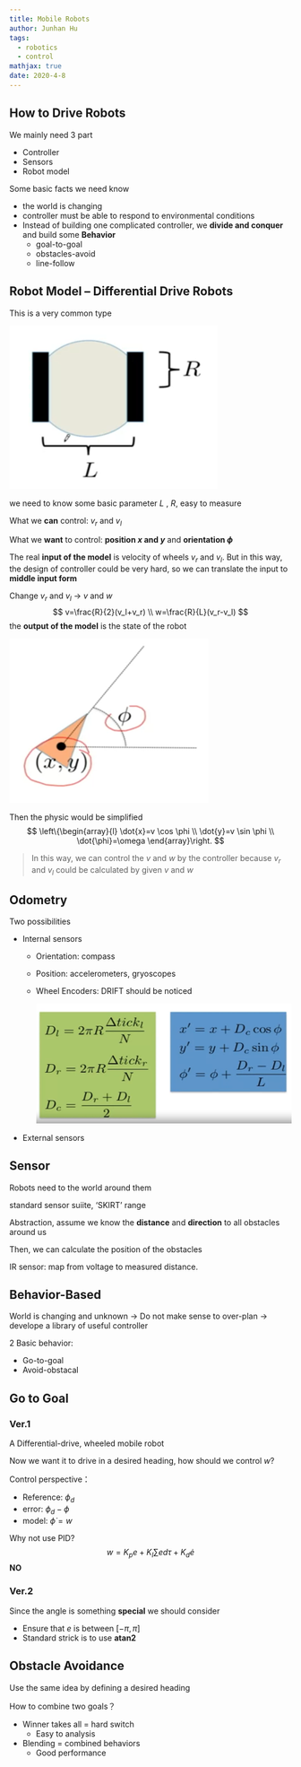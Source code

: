 ```yaml
---
title: Mobile Robots
author: Junhan Hu
tags:
  - robotics
  - control
mathjax: true
date: 2020-4-8 
---
```


## How to Drive Robots

We mainly need 3 part

* Controller
* Sensors
* Robot model

Some basic facts we need know

* the world is changing
* controller must be able to respond to environmental conditions
* Instead of building one complicated controller, we **divide and conquer** and build some **Behavior**
  * goal-to-goal
  * obstacles-avoid
  * line-follow

<!-- more -->

## Robot Model –  Differential Drive Robots

This is a very common type

![image-20200408010708398](https://raw.githubusercontent.com/hujunhan/cloudimage/master/img/20200408010709.png)

we need to know some basic parameter $L$ , $R$, easy to measure

What we **can** control: $v_r$ and $v_l$

What we **want** to control: **position $x$ and $y$** and **orientation $\phi$**

The real **input of the model** is velocity of wheels $v_r$ and $v_l$. But in this way, the design of controller could be very hard, so we can translate the input to **middle input form**

Change $v_r$ and $v_l$ $\to$ $v$ and $w$
$$
v=\frac{R}{2}(v_l+v_r)
\\ 
w=\frac{R}{L}(v_r-v_l)
$$
the **output of the model** is the state of the robot

![image-20200408011112780](https://raw.githubusercontent.com/hujunhan/cloudimage/master/img/20200408011114.png)

Then the physic would be simplified
$$
\left\{\begin{array}{l}
\dot{x}=v \cos \phi \\
\dot{y}=v \sin \phi \\
\dot{\phi}=\omega
\end{array}\right.
$$

> In this way, we can control the $v$ and $w$ by the controller because $v_r$ and $v_l$ could be calculated by given $v$ and $w$

##  Odometry

Two possibilities

* Internal sensors
  * Orientation: compass
  
  * Position: accelerometers, gryoscopes
  
  * Wheel Encoders: DRIFT should be noticed
  
    ![image-20200417162710138](https://raw.githubusercontent.com/hujunhan/cloudimage/master/img/20200418154633.png)
* External sensors

## Sensor

Robots need to the world around them

standard sensor suiite, ‘SKIRT’ range

Abstraction, assume we know the **distance** and **direction** to all obstacles around us

Then, we can calculate the position of the obstacles

IR sensor: map from voltage to measured distance.

## Behavior-Based

World is changing and unknown $\to$ Do not make sense to over-plan $\to$ develope a library of useful controller

2 Basic behavior: 

* Go-to-goal
* Avoid-obstacal

## Go to Goal

### Ver.1

A Differential-drive, wheeled mobile robot

Now we want it to drive in a desired heading, how should we control $w$?

Control perspective：

* Reference: $\phi_d$
* error: $\phi_d-\phi$
* model: $\dot{\phi}=w$

Why not use PID?
$$
w=K_pe+K_I\sum ed\tau+K_d\dot e
$$
**NO**

### Ver.2 

Since the angle is something **special** we should consider

* Ensure that $e$ is between $[-\pi,\pi]$ 
* Standard strick is to use **atan2**

## Obstacle Avoidance

Use the same idea by defining a desired heading

How to combine two goals？

* Winner takes all = hard switch
  * Easy to analysis
* Blending = combined behaviors
  * Good performance